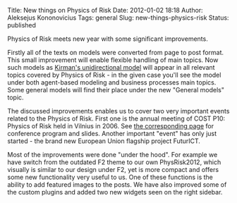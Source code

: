 Title: New things on Physics of Risk
Date: 2012-01-02 18:18
Author: Aleksejus Kononovicius
Tags: general
Slug: new-things-physics-risk
Status: published

Physics of Risk meets new year with some significant improvements.

Firstly all of the texts on models were converted from page to post
format. This small improvement will enable flexible handling of main
topics. Now such models as [Kirman's unidirectional
model]({filename}/articles/2011/unidirectional-kirman-model.md)
will appear in all relevant topics covered by Physics of Risk - in the
given case you'll see the model under both agent-based modeling and
business processes main topics. Some general models will find their
place under the new "General models" topic.
<!--more-->

The discussed improvements enables us to cover two very important events
related to the Physics of Risk. First one is the annual meeting of COST
P10: Physics of Risk held in Vilnius in 2006. See [the corresponding
page](/vilnius-2006-cost-p10/)
for conference program and slides. Another important "event" has only
just started - the brand new European Union flagship project
FuturICT.

Most of the improvements were done "under the hood". For example we have
switch from the outdated F2 theme to our own PhysRisk2012, which
visually is similar to our design under F2, yet is more compact and
offers some new functionality very useful to us. One of these functions
is the ability to add featured images to the posts. We have also
improved some of the custom plugins and added two new widgets seen on
the right sidebar.

